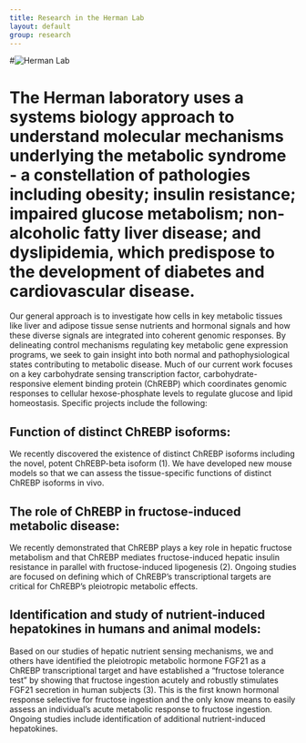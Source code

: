 ```yaml
---
title: Research in the Herman Lab
layout: default
group: research
---
```



#<img class="img-fluid mx-auto d-block" src="/static/img/fraseratucsf.jpg" alt="Herman Lab">

# The Herman laboratory uses a systems biology approach to understand molecular mechanisms underlying the metabolic syndrome - a constellation of pathologies including obesity; insulin resistance; impaired glucose metabolism; non-alcoholic fatty liver disease; and dyslipidemia, which predispose to the development of diabetes and cardiovascular disease.

Our general approach is to investigate how cells in key metabolic tissues like liver and adipose tissue sense nutrients and hormonal signals and how these diverse signals are integrated into coherent genomic responses.  By delineating control mechanisms regulating key metabolic gene expression programs, we seek to gain insight into both normal and pathophysiological states contributing to metabolic disease.   Much of our current work focuses on a key carbohydrate sensing transcription factor, carbohydrate-responsive element binding protein (ChREBP) which coordinates genomic responses to cellular hexose-phosphate levels to regulate glucose and lipid homeostasis.  Specific projects include the following: 

## Function of distinct ChREBP isoforms: 
We recently discovered the existence of distinct ChREBP isoforms including the novel, potent ChREBP-beta isoform (1). We have developed new mouse models so that we can assess the tissue-specific functions of distinct ChREBP isoforms in vivo. 


## The role of ChREBP in fructose-induced metabolic disease:  
We recently demonstrated that ChREBP plays a key role in hepatic fructose metabolism and that ChREBP mediates fructose-induced hepatic insulin resistance in parallel with fructose-induced lipogenesis (2).  Ongoing studies are focused on defining which of ChREBP’s transcriptional targets are critical for ChREBP’s pleiotropic metabolic effects.

## Identification and study of nutrient-induced hepatokines in humans and animal models:  
Based on our studies of hepatic nutrient sensing mechanisms, we and others have identified the pleiotropic metabolic hormone FGF21 as a ChREBP transcriptional target and have established a “fructose tolerance test” by showing that fructose ingestion acutely and robustly stimulates FGF21 secretion in human subjects (3).  This is the first known hormonal response selective for fructose ingestion and the only know means to easily assess an individual’s acute metabolic response to fructose ingestion.  Ongoing studies include identification of additional nutrient-induced hepatokines.